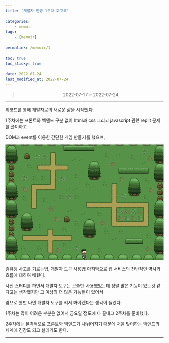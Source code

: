 ```yaml
---
title: "개발자 인생 1주차 회고록"

categories:
    - memoir
tags:
    - [memoir]

permalink: /memoir/1

toc: true
toc_sticky: true

date: 2022-07-24
last_modified_at: 2022-07-24
---
```


> <center> 2022-07-17 ~ 2022-07-24 </center>

---

위코드를 통해 개발자로의 새로운 삶을 시작했다.

1주차에는 프론트와 백엔드 구분 없이 html과 css 그리고 javascript 관련 replit 문제를 풀이하고

DOM과 event를 이용한 간단한 게임 만들기를 했으며,

![](../../assets/images/posts_img/memoir/2022-07-24-wecode1week1.gif)

컴퓨팅 사고를 기르는법, 개발자 도구 사용법 마지막으로 웹 서비스의 전반적인 역사와 흐름에 대하여 배웠다.

사전 스터디를 하면서 개발자 도구는 콘솔만 사용했었는데 정말 많은 기능이 있는것 같다고는 생각했지만 그 이상의 더 많은 기능들이 있어서

앞으로 틈만 나면 개발자 도구를 켜서 봐야겠다는 생각이 들었다.

1주차는 많이 어려운 부분은 없어서 금요일 정도에 다 끝내고 2주차를 준비했다.

2주차에는 본격적으로 프론트와 백엔드가 나뉘어지기 때문에 처음 맞이하는 백엔드의 세계에 긴장도 되고 설레기도 한다.

---
